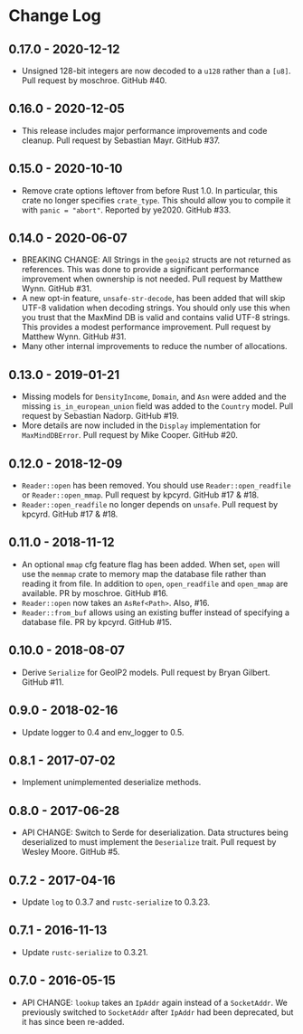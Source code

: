 # Change Log #

## 0.17.0 - 2020-12-12

* Unsigned 128-bit integers are now decoded to a `u128` rather than a
  `[u8]`. Pull request by moschroe. GitHub #40.

## 0.16.0 - 2020-12-05

* This release includes major performance improvements and code cleanup.
  Pull request by Sebastian Mayr. GitHub #37.

## 0.15.0 - 2020-10-10

* Remove crate options leftover from before Rust 1.0. In particular,
  this crate no longer specifies `crate_type`. This should allow you to
  compile it with `panic = "abort"`. Reported by ye2020. GitHub #33.

## 0.14.0 - 2020-06-07

* BREAKING CHANGE: All Strings in the `geoip2` structs are not returned
  as references. This was done to provide a significant performance
  improvement when ownership is not needed. Pull request by Matthew Wynn.
  GitHub #31.
* A new opt-in feature, `unsafe-str-decode`, has been added that will
  skip UTF-8 validation when decoding strings. You should only use this
  when you trust that the MaxMind DB is valid and contains valid UTF-8
  strings. This provides a modest performance improvement. Pull request
  by Matthew Wynn. GitHub #31.
* Many other internal improvements to reduce the number of allocations.

## 0.13.0 - 2019-01-21

* Missing models for `DensityIncome`, `Domain`, and `Asn` were added
  and the missing `is_in_european_union` field was added to the
  `Country` model. Pull request by Sebastian Nadorp. GitHub #19.
* More details are now included in the `Display` implementation for
  `MaxMindDBError`. Pull request by Mike Cooper. GitHub #20.

## 0.12.0 - 2018-12-09

* `Reader::open` has been removed. You should use `Reader::open_readfile`
  or `Reader::open_mmap`. Pull request by kpcyrd. GitHub #17 & #18.
* `Reader::open_readfile` no longer depends on `unsafe`. Pull request by
  kpcyrd. GitHub #17 & #18.

## 0.11.0 - 2018-11-12

* An optional `mmap` cfg feature flag has been added. When set, `open`
  will use the `memmap` crate to memory map the database file rather
  than reading it from file. In addition to `open`, `open_readfile`
  and `open_mmap` are available. PR by moschroe. GitHub #16.
* `Reader::open` now takes an `AsRef<Path>`. Also, #16.
* `Reader::from_buf` allows using an existing buffer instead of
  specifying a database file. PR by kpcyrd. GitHub #15.

## 0.10.0 - 2018-08-07

* Derive `Serialize` for GeoIP2 models. Pull request by Bryan Gilbert.
  GitHub #11.

## 0.9.0 - 2018-02-16

* Update logger to 0.4 and env_logger to 0.5.

## 0.8.1 - 2017-07-02

* Implement unimplemented deserialize methods.

## 0.8.0 - 2017-06-28

* API CHANGE: Switch to Serde for deserialization. Data structures being
  deserialized to must implement the `Deserialize` trait. Pull request by
  Wesley Moore. GitHub #5.

## 0.7.2 - 2017-04-16

* Update `log` to 0.3.7 and `rustc-serialize` to 0.3.23.

## 0.7.1 - 2016-11-13

* Update `rustc-serialize` to 0.3.21.

## 0.7.0 - 2016-05-15

* API CHANGE: `lookup` takes an `IpAddr` again instead of a `SocketAddr`. We
  previously switched to `SocketAddr` after `IpAddr` had been deprecated, but
  it has since been re-added.
